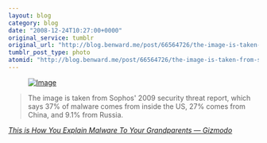 ```yaml
---
layout: blog
category: blog
date: "2008-12-24T10:27:00+0000"
original_service: tumblr
original_url: "http://blog.benward.me/post/66564726/the-image-is-taken-from-sophos-2009-security"
tumblr_post_type: photo
atomid: "http://blog.benward.me/post/66564726/the-image-is-taken-from-sophos-2009-security"
---
```

<figure class="photo">
  <a href="http://gizmodo.com/5117142/this-is-how-you-explain-malware-to-your-grandparents"><img src="http://benward.me/res/tumblr/media/66564726/0.jpg" alt="Image"></a>
</figure>

> The image is taken from Sophos' 2009 security threat
> report, which says 37% of malware comes from inside the
> US, 27% comes from China, and 9.1% from Russia.

<cite><a href="http://gizmodo.com/5117142/this-is-how-you-explain-malware-to-your-grandparents">This is How You Explain Malware To Your Grandparents — Gizmodo</a></cite>